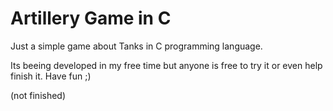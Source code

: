 # Artillery Game in C
Just a simple game about Tanks in C programming language.

Its beeing developed in my free time but anyone is free to try it or even help finish it.
Have fun ;)

(not finished)
